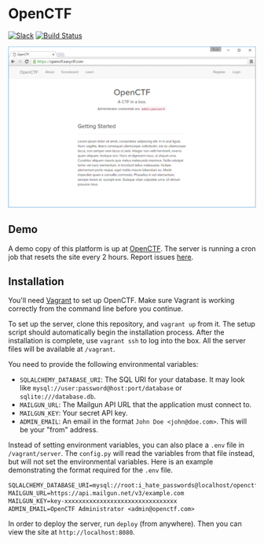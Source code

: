 OpenCTF
======

[![Slack](http://slack.easyctf.com/badge.svg)](http://slack.easyctf.com)
[![Build Status](https://travis-ci.org/EasyCTF/OpenCTF.svg?branch=master)](https://travis-ci.org/EasyCTF/OpenCTF)

[![Online Demo](docs/screenshot1.png)](https://openctf.easyctf.com/)

Demo
------

A demo copy of this platform is up at [OpenCTF](https://openctf.easyctf.com/). The server is running a cron job that resets the site every 2 hours. Report issues [here](https://github.com/EasyCTF/OpenCTF/issues).

Installation
------

You'll need [Vagrant](https://www.vagrantup.com/) to set up OpenCTF. Make sure Vagrant is working correctly from the command line before you continue.

To set up the server, clone this repository, and `vagrant up` from it. The setup script should automatically begin the installation process. After the installation is complete, use `vagrant ssh` to log into the box. All the server files will be available at `/vagrant`.

You need to provide the following environmental variables:

  - `SQLALCHEMY_DATABASE_URI`: The SQL URI for your database. It may look like `mysql://user:password@host:port/database` or `sqlite:///database.db`.
  - `MAILGUN_URL`: The Mailgun API URL that the application must connect to.
  - `MAILGUN_KEY`: Your secret API key.
  - `ADMIN_EMAIL`: An email in the format `John Doe <john@doe.com>`. This will be your "from" address.

Instead of setting environment variables, you can also place a `.env` file in `/vagrant/server`. The `config.py` will read the variables from that file instead, but will not set the environmental variables. Here is an example demonstrating the format required for the `.env` file.

    SQLALCHEMY_DATABASE_URI=mysql://root:i_hate_passwords@localhost/openctf
    MAILGUN_URL=https://api.mailgun.net/v3/example.com
    MAILGUN_KEY=key-xxxxxxxxxxxxxxxxxxxxxxxxxxxxxxxx
    ADMIN_EMAIL=OpenCTF Administrator <admin@openctf.com>

In order to deploy the server, run `deploy` (from anywhere). Then you can view the site at `http://localhost:8080`.
